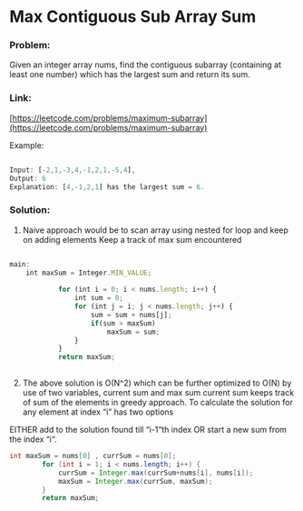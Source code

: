 # Max Contiguous Sub Array Sum

### Problem:

Given an integer array nums, find the contiguous subarray (containing at least one number) which has the largest sum and return its sum.
### Link:

[https://leetcode.com/problems/maximum-subarray](https://leetcode.com/problems/maximum-subarray) 

 Example:

```jsx

Input: [-2,1,-3,4,-1,2,1,-5,4],
Output: 6
Explanation: [4,-1,2,1] has the largest sum = 6.

```

### Solution:

1. Naive approach would be to scan array using nested for loop and keep on adding elements
Keep a track of max sum encountered

```jsx

main:
    int maxSum = Integer.MIN_VALUE;
    
            for (int i = 0; i < nums.length; i++) {
                int sum = 0;
                for (int j = i; j < nums.length; j++) {
                    sum = sum + nums[j];
                    if(sum > maxSum)
                        maxSum = sum;
                }
            }
            return maxSum;
        
```

2. The above solution is O(N^2) which can be further optimized to O(N) by use of two variables, current sum and max sum
current sum keeps track of sum of the elements in greedy approach.
To calculate the solution for any element at index “i” has two options

EITHER add to the solution found till “i-1“th index
OR start a new sum from the index “i“.
    

```java
int maxSum = nums[0] , currSum = nums[0];
        for (int i = 1; i < nums.length; i++) {
            currSum = Integer.max(currSum+nums[i], nums[i]);
            maxSum = Integer.max(currSum, maxSum);
        }
        return maxSum;
```

